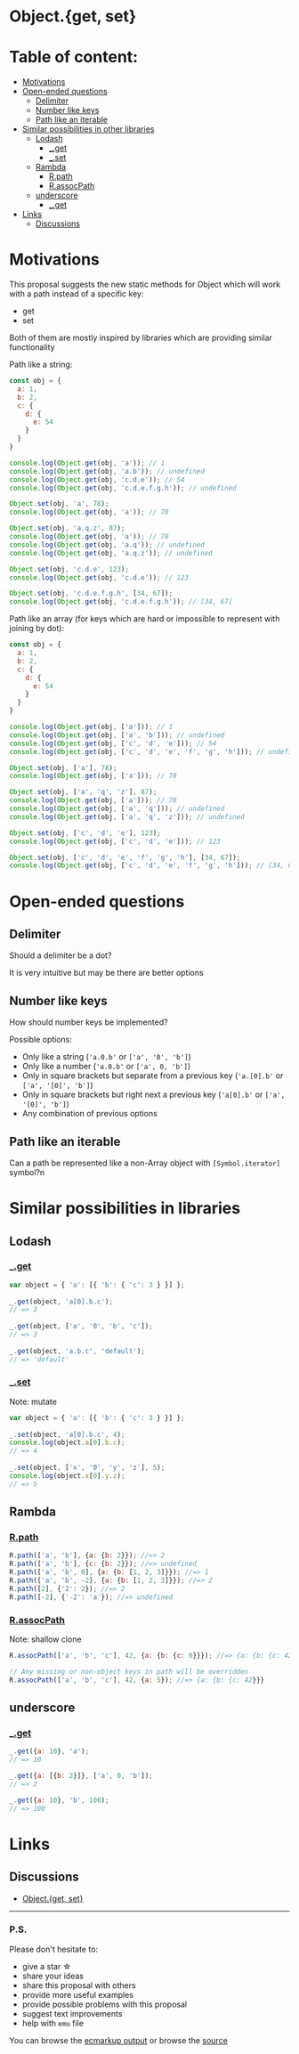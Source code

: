 # Object.{get, set}

# Table of content:
+ [Motivations](#motivations)
+ [Open-ended questions](#open-ended-questions)
  + [Delimiter](#delimiter)
  + [Number like keys](#number-like-keys)
  + [Path like an iterable](#path-like-an-iterable)
+ [Similar possibilities in other libraries](#similar-possibilities-in-libraries)
    + [Lodash](#lodash)
      + [_.get](#_-get)
      + [_.set](#_-set)
    + [Rambda](#rambda)
      + [R.path](#rpath)
      + [R.assocPath](#rassocpath)
    + [underscore](#underscore)
      + [_.get](#_-get-1)
+ [Links](#links)
    + [Discussions](#discussions)

# Motivations

This proposal suggests the new static methods for Object which will work with a path instead of a specific key:
+ get
+ set

Both of them are mostly inspired by libraries which are providing similar functionality

Path like a string:

```js
const obj = {
  a: 1,
  b: 2,
  c: {
    d: {
      e: 54
    }
  }
}

console.log(Object.get(obj, 'a')); // 1
console.log(Object.get(obj, 'a.b')); // undefined
console.log(Object.get(obj, 'c.d.e')); // 54
console.log(Object.get(obj, 'c.d.e.f.g.h')); // undefined

Object.set(obj, 'a', 78);
console.log(Object.get(obj, 'a')); // 78

Object.set(obj, 'a.q.z', 87);
console.log(Object.get(obj, 'a')); // 78
console.log(Object.get(obj, 'a.q')); // undefined
console.log(Object.get(obj, 'a.q.z')); // undefined

Object.set(obj, 'c.d.e', 123);
console.log(Object.get(obj, 'c.d.e')); // 123

Object.set(obj, 'c.d.e.f.g.h', [34, 67]);
console.log(Object.get(obj, 'c.d.e.f.g.h')); // [34, 67]
```

Path like an array (for keys which are hard or impossible to represent with joining by dot):

```js
const obj = {
  a: 1,
  b: 2,
  c: {
    d: {
      e: 54
    }
  }
}

console.log(Object.get(obj, ['a'])); // 1
console.log(Object.get(obj, ['a', 'b'])); // undefined
console.log(Object.get(obj, ['c', 'd', 'e'])); // 54
console.log(Object.get(obj, ['c', 'd', 'e', 'f', 'g', 'h'])); // undefined

Object.set(obj, ['a'], 78);
console.log(Object.get(obj, ['a'])); // 78

Object.set(obj, ['a', 'q', 'z'], 87);
console.log(Object.get(obj, ['a'])); // 78
console.log(Object.get(obj, ['a', 'q'])); // undefined
console.log(Object.get(obj, ['a', 'q', 'z'])); // undefined

Object.set(obj, ['c', 'd', 'e'], 123);
console.log(Object.get(obj, ['c', 'd', 'e'])); // 123

Object.set(obj, ['c', 'd', 'e', 'f', 'g', 'h'], [34, 67]);
console.log(Object.get(obj, ['c', 'd', 'e', 'f', 'g', 'h'])); // [34, 67]
```

# Open-ended questions

## Delimiter

Should a delimiter be a dot?

It is very intuitive but may be there are better options

## Number like keys

How should number keys be implemented?

Possible options:

+ Only like a string (`'a.0.b'` or `['a', '0', 'b']`)
+ Only like a number (`'a.0.b'` or `['a', 0, 'b']`)
+ Only in square brackets but separate from a previous key (`'a.[0].b'` or `['a', '[0]', 'b']`)
+ Only in square brackets but right next a previous key (`'a[0].b'` or `['a', '[0]', 'b']`)
+ Any combination of previous options

## Path like an iterable

Can a path be represented like a non-Array object with `[Symbol.iterator]` symbol?n

# Similar possibilities in libraries

## Lodash

### [_.get](https://lodash.com/docs/4.17.15#get)

```js
var object = { 'a': [{ 'b': { 'c': 3 } }] };
 
_.get(object, 'a[0].b.c');
// => 3
 
_.get(object, ['a', '0', 'b', 'c']);
// => 3
 
_.get(object, 'a.b.c', 'default');
// => 'default'
```

### [_.set](https://lodash.com/docs/4.17.15#set)

Note: mutate

```js
var object = { 'a': [{ 'b': { 'c': 3 } }] };
 
_.set(object, 'a[0].b.c', 4);
console.log(object.a[0].b.c);
// => 4
 
_.set(object, ['x', '0', 'y', 'z'], 5);
console.log(object.x[0].y.z);
// => 5
```

## Rambda

### [R.path](https://ramdajs.com/docs/#path)

```js
R.path(['a', 'b'], {a: {b: 2}}); //=> 2
R.path(['a', 'b'], {c: {b: 2}}); //=> undefined
R.path(['a', 'b', 0], {a: {b: [1, 2, 3]}}); //=> 1
R.path(['a', 'b', -2], {a: {b: [1, 2, 3]}}); //=> 2
R.path([2], {'2': 2}); //=> 2
R.path([-2], {'-2': 'a'}); //=> undefined
```

### [R.assocPath](https://ramdajs.com/docs/#assocPath)

Note: shallow clone

```js
R.assocPath(['a', 'b', 'c'], 42, {a: {b: {c: 0}}}); //=> {a: {b: {c: 42}}}

// Any missing or non-object keys in path will be overridden
R.assocPath(['a', 'b', 'c'], 42, {a: 5}); //=> {a: {b: {c: 42}}}
```

## underscore

### [_.get](https://underscorejs.org/#get)

```js
_.get({a: 10}, 'a');
// => 10

_.get({a: [{b: 2}]}, ['a', 0, 'b']);
// => 2

_.get({a: 10}, 'b', 100);
// => 100
```

# Links

## Discussions

+ [Object.{get, set}](https://es.discourse.group/t/object-get-set/2372)

---

### P.S.
Please don't hesitate to:

+ give a star ☆
+ share your ideas
+ share this proposal with others
+ provide more useful examples
+ provide possible problems with this proposal
+ suggest text improvements
+ help with `emu` file


You can browse the [ecmarkup output](https://EzioMercer.github.io/destructuring-with-alias-binding/)
or browse the [source](https://github.com/EzioMercer/destructuring-with-alias-binding/blob/main/spec.emu)
